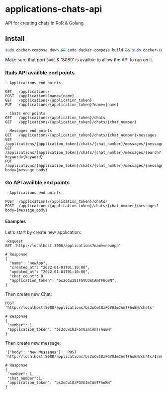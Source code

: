 # applications-chats-api
API for creating chats in RoR & Golang

## Install
```bash
sudo docker-compose down && sudo docker-compose build && sudo docker-compose up
```
Make sure that port `3000` & '8080' is availble to allow the API to run on it.

### Rails API availble end points

```
- Applications end points

GET   /applications/
POST  /applications?name={name}
GET   /applications/{application_token}
PUT   /applications/{application_token}?name={name}

- Chats end points
GET   /applications/{application_token}/chats
GET   /applications/{application_token}/chats/{chat_number}

- Messages end points
GET   /applications/{application_token}/chats/{chat_number}/messages
GET   /applications/{application_token}/chats/{chat_number}/messages/{message_number}
GET   /applications/{application_token}/chats/{chat_number}/messages/search?keyword={keyword}
PUT   /applications/{application_token}/chats/{chat_number}/messages/{message_number}?body={message_body}
```

### Go API availble end points
```
- Applications end points

POST  /applications/{application_token}/chats/
POST  /applications/{application_token}/chats/{chat_number}/messages?body={message_body}
```
#### Examples

Let's start by create new application:
```
-Request
GET 'http://localhost:3000/applications?name=newApp'

# Response
{
  "name": "newApp",
  "created_at": "2022-01-01T01:10:00",
  "updated_at": "2022-01-01T01:10:00",
  "chat_count": 0
  "application_token": "bs2oCw18zFGVUJmCAmTFhuBN",
}
```
Then create new Chat:

 ```
POST 'http://localhost:8080/applications/bs2oCw18zFGVUJmCAmTFhuBN/chats'

# Response
{
  "number": 1,
  "application_token": "bs2oCw18zFGVUJmCAmTFhuBN"
}
 ```

Then create new message:
 ```
'{"body": "New Messages"}'  POST 'http://localhost:8080/applications/bs2oCw18zFGVUJmCAmTFhuBN/chats/1/messages'

# Response
{
  "number": 1,
  "chat_number":1,
  "application_token": "bs2oCw18zFGVUJmCAmTFhuBN"
}
 ```
